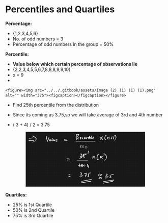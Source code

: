 # Percentiles and Quartiles

**Percentage:**

* {1,2,3,4,5,6}
* No. of odd numbers = 3
* Percentage of odd numbers in the group = 50%

**Percentile:**

* **Value below which certain percentage of observations lie**
* {2,2,3,4,5,5,6,7,8,8,8,9,9,10}
* x = 9
*

    <figure><img src="../../.gitbook/assets/image (2) (1) (1) (1).png" alt="" width="375"><figcaption></figcaption></figure>
* Find 25th percentile from the distribution
* Since its coming as 3.75,so we will take average of 3rd and 4th number
*   ( 3 + 4) / 2 = 3.75

    <figure><img src="../../.gitbook/assets/image (3) (1) (1) (1).png" alt="" width="375"><figcaption></figcaption></figure>

**Quartiles:**

* 25% is 1st Quartile
* 50% is 2nd Quartile
* 75% is 3rd Quartile
